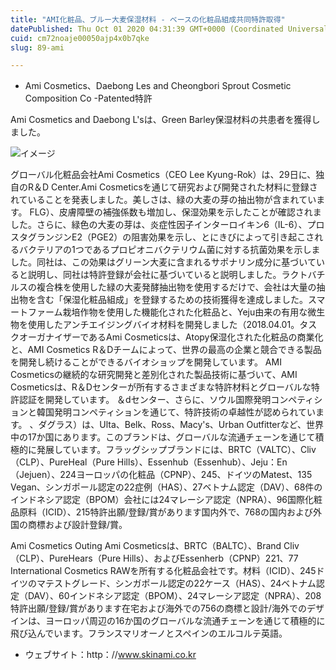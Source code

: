 ```yaml
---
title: "AMI化粧品、ブルー大麦保湿材料 - ベースの化粧品組成共同特許取得"
datePublished: Thu Oct 01 2020 04:31:39 GMT+0000 (Coordinated Universal Time)
cuid: cm72noaje00050ajp4x0b7qke
slug: 89-ami

---
```



- Ami Cosmetics、Daebong Les and Cheongbori Sprout Cosmetic Composition Co -Patented特許

Ami Cosmetics and Daebong L'sは、Green Barley保湿材料の共患者を獲得しました。

![イメージ](https://cdn.hashnode.com/res/hashnode/image/upload/v1739409780910/f81c37d3-c118-47bc-b608-fb032320da99.jpeg)

グローバル化粧品会社Ami Cosmetics（CEO Lee Kyung-Rok）は、29日に、独自のR＆D Center.Ami Cosmeticsを通じて研究および開発された材料に登録されていることを発表しました。美しさは、緑の大麦の芽の抽出物が含まれています。 FLG）、皮膚障壁の補強係数も増加し、保湿効果を示したことが確認されました。さらに、緑色の大麦の芽は、炎症性因子インターロイキン6（IL-6）、プロスタグランジンE2（PGE2）の阻害効果を示し、とにきびによって引き起こされるバクテリアの1つであるプロピオニバクテリウム菌に対する抗菌効果を示しました。同社は、この効果はグリーン大麦に含まれるサポナリン成分に基づいていると説明し、同社は特許登録が会社に基づいていると説明しました。ラクトバチルスの複合株を使用した緑の大麦発酵抽出物を使用するだけで、会社は大量の抽出物を含む「保湿化粧品組成」を登録するための技術獲得を達成しました。スマートファーム栽培作物を使用した機能化された化粧品と、Yeju由来の有用な微生物を使用したアンチエイジングバイオ材料を開発しました（2018.04.01。タスクオーガナイザーであるAmi Cosmeticsは、Atopy保湿化された化粧品の商業化と、AMI Cosmetics R＆Dチームによって、世界の最高の企業と競合できる製品を開発し続けることができるバイオショップを開発しています。 AMI Cosmeticsの継続的な研究開発と差別化された製品技術に基づいて、AMI Cosmeticsは、R＆Dセンターが所有するさまざまな特許材料とグローバルな特許認証を開発しています。 ＆dセンター、さらに、ソウル国際発明コンペティションと韓国発明コンペティションを通じて、特許技術の卓越性が認められています。 、ダグラス）は、Ulta、Belk、Ross、Macy's、Urban Outfitterなど、世界中の17か国にあります。このブランドは、グローバルな流通チェーンを通じて積極的に発展しています。フラッグシップブランドには、BRTC（VALTC）、Cliv（CLP）、PureHeal（Pure Hills）、Essenhub（Essenhub）、Jeju：En（Jejuen）、224ヨーロッパの化粧品（CPNP）、245、ドイツのMatest、135 Vegan、シンガポール認定の22症例（HAS）、27ベトナム認定（DAV）、68件のインドネシア認定（BPOM）会社には24マレーシア認定（NPRA）、96国際化粧品原料（ICID）、215特許出願/登録/賞があります国内外で、768の国内および外国の商標および設計登録/賞。

Ami Cosmetics Outing Ami Cosmeticsは、BRTC（BALTC）、Brand Cliv（CLP）、PureHears（Pure Hills）、およびEssenherb（CPNP）221、77 International Cosmetics RAWを所有する化粧品会社です。材料（ICID）、245ドイツのマテストグレード、シンガポール認定の22ケース（HAS）、24ベトナム認定（DAV）、60インドネシア認定（BPOM）、24マレーシア認定（NPRA）、208特許出願/登録/賞があります在宅および海外での756の商標と設計/海外でのデザインは、ヨーロッパ周辺の16か国のグローバルな流通チェーンを通じて積極的に飛び込んでいます。フランスマリオーノとスペインのエルコルテ英語。

- ウェブサイト：http：//www.skinami.co.kr